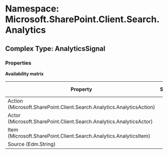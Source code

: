 # Namespace: Microsoft.SharePoint.Client.Search.Analytics

## Complex Type: AnalyticsSignal

### Properties

**Availability matrix**

Property | SPO | SP 2019 | SP 2016 | SP 2013
----------|:---:|:-------:|:-------:|:-------:
Action (Microsoft.SharePoint.Client.Search.Analytics.AnalyticsAction) | ✅ | ✅ | ✅ | ❌
Actor (Microsoft.SharePoint.Client.Search.Analytics.AnalyticsActor) | ✅ | ✅ | ✅ | ❌
Item (Microsoft.SharePoint.Client.Search.Analytics.AnalyticsItem) | ✅ | ✅ | ✅ | ❌
Source (Edm.String) | ✅ | ✅ | ✅ | ❌
